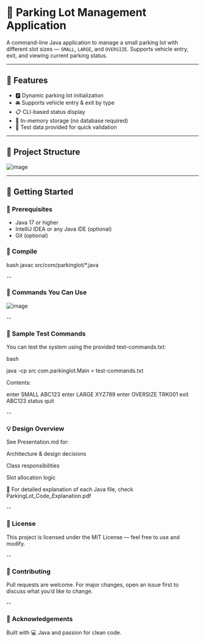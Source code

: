 # 🚗 Parking Lot Management Application

A command-line Java application to manage a small parking lot with different slot sizes — `SMALL`, `LARGE`, and `OVERSIZE`. Supports vehicle entry, exit, and viewing current parking status.

---

## 🧠 Features

- 🅿️ Dynamic parking lot initialization
- 🚘 Supports vehicle entry & exit by type
- 📋 CLI-based status display
- 🧠 In-memory storage (no database required)
- 🧪 Test data provided for quick validation

---

## 📂 Project Structure

![image](https://github.com/user-attachments/assets/d262a1da-e43f-47af-8566-4ad569d4206e)


---

## 🚀 Getting Started

### 🔧 Prerequisites
- Java 17 or higher
- IntelliJ IDEA or any Java IDE (optional)
- Git (optional)

### 🔨 Compile
bash
javac src/com/parkinglot/*.java

--

### 📌 Commands You Can Use
![image](https://github.com/user-attachments/assets/bde0e91e-f374-44f4-bc1b-b8fb3f356c88)


--

### 🧪 Sample Test Commands
You can test the system using the provided test-commands.txt:

bash

java -cp src com.parkinglot.Main < test-commands.txt

Contents:

enter SMALL ABC123
enter LARGE XYZ789
enter OVERSIZE TRK001
exit ABC123
status
quit

--

### 💡 Design Overview
See Presentation.md for:

Architecture & design decisions

Class responsibilities

Slot allocation logic

📄 For detailed explanation of each Java file, check ParkingLot_Code_Explanation.pdf

--

### 📘 License
This project is licensed under the MIT License — feel free to use and modify.

--

### 🤝 Contributing
Pull requests are welcome. For major changes, open an issue first to discuss what you’d like to change.

--

### 🙌 Acknowledgements
Built with 💻 Java and passion for clean code.
